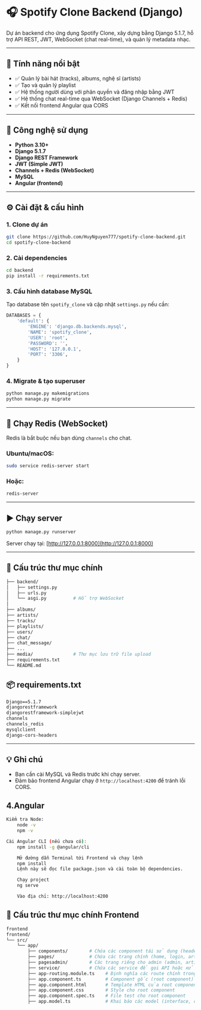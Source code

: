 # 🎧 Spotify Clone Backend (Django)

Dự án backend cho ứng dụng Spotify Clone, xây dựng bằng Django 5.1.7, hỗ trợ API REST, JWT, WebSocket (chat real-time), và quản lý metadata nhạc.

---

## 🚀 Tính năng nổi bật

- ✅ Quản lý bài hát (tracks), albums, nghệ sĩ (artists)
- ✅ Tạo và quản lý playlist
- ✅ Hệ thống người dùng với phân quyền và đăng nhập bằng JWT
- ✅ Hệ thống chat real-time qua WebSocket (Django Channels + Redis)
- ✅ Kết nối frontend Angular qua CORS

---

## 🧱 Công nghệ sử dụng

- **Python 3.10+**
- **Django 5.1.7**
- **Django REST Framework**
- **JWT (Simple JWT)**
- **Channels + Redis (WebSocket)**
- **MySQL**
- **Angular (frontend)**

---

## ⚙️ Cài đặt & cấu hình

### 1. Clone dự án

```bash
git clone https://github.com/HuyNguyen777/spotify-clone-backend.git
cd spotify-clone-backend
```

### 2. Cài dependencies

```bash
cd backend
pip install -r requirements.txt
```

### 3. Cấu hình database MySQL

Tạo database tên `spotify_clone` và cập nhật `settings.py` nếu cần:

```python
DATABASES = {
    'default': {
        'ENGINE': 'django.db.backends.mysql',
        'NAME': 'spotify_clone',
        'USER': 'root',
        'PASSWORD': '',
        'HOST': '127.0.0.1',
        'PORT': '3306',
    }
}
```

### 4. Migrate & tạo superuser

```bash
python manage.py makemigrations
python manage.py migrate

```

---

## 🧪 Chạy Redis (WebSocket)

Redis là bắt buộc nếu bạn dùng `channels` cho chat.

### Ubuntu/macOS:

```bash
sudo service redis-server start
```

### Hoặc:

```bash
redis-server
```

---

## ▶️ Chạy server

```bash
python manage.py runserver
```

Server chạy tại: [http://127.0.0.1:8000](http://127.0.0.1:8000)

---

## 📁 Cấu trúc thư mục chính

```bash
├── backend/
│   ├── settings.py
│   ├── urls.py
│   └── asgi.py          # Hỗ trợ WebSocket
│
├── albums/
├── artists/
├── tracks/
├── playlists/
├── users/
├── chat/
├── chat_message/
├── ...
├── media/               # Thư mục lưu trữ file upload
├── requirements.txt
└── README.md
```

## 📦 requirements.txt

```txt
Django==5.1.7
djangorestframework
djangorestframework-simplejwt
channels
channels_redis
mysqlclient
django-cors-headers
```

---

## 💡 Ghi chú

- Bạn cần cài MySQL và Redis trước khi chạy server.
- Đảm bảo frontend Angular chạy ở `http://localhost:4200` để tránh lỗi CORS.

## 4.Angular
```bash
Kiểm tra Node:
    node -v
    npm -v
```

```bash
Cài Angular CLI (nếu chưa có):
    npm install -g @angular/cli
```

```bash
    Mở đường dẫn Terminal tới Frontend và chạy lệnh 
    npm install
    Lệnh này sẽ đọc file package.json và cài toàn bộ dependencies.
```

```bash
    Chạy project
    ng serve
```

```bash
    Vào địa chỉ: http://localhost:4200
```
## 📁 Cấu trúc thư mục chính Frontend
```bash
frontend
frontend/
└── src/
    └── app/
        ├── components/        # Chứa các component tái sử dụng (header, footer, button,...)
        ├── pages/             # Chứa các trang chính (home, login, artist, chat, signup,...)
        ├── pagesadmin/        # Các trang riêng cho admin (admin, artist, album, songs-list, ...)
        ├── service/           # Chứa các service để gọi API hoặc xử lý logic nghiệp vụ
        ├── app-routing.module.ts    # Định nghĩa các route chính trong ứng dụng
        ├── app.component.ts         # Component gốc (root component) khởi đầu của Angular app
        ├── app.component.html       # Template HTML của root component
        ├── app.component.css        # Style cho root component
        ├── app.component.spec.ts    # File test cho root component
        ├── app.model.ts             # Khai báo các model (interface, class) dùng trong app
```


